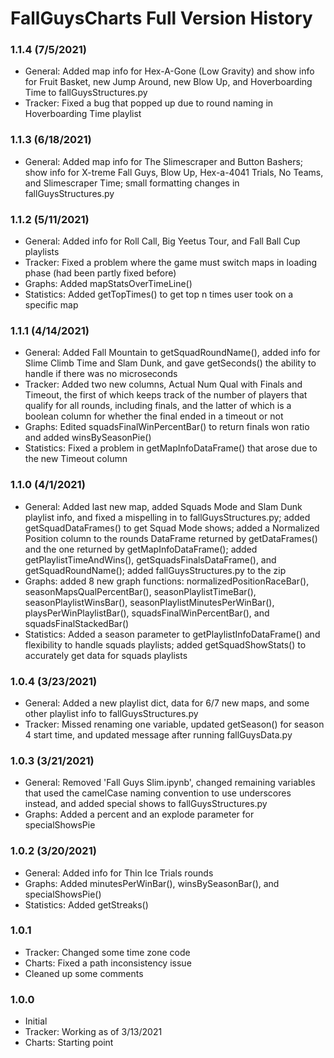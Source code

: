 # FallGuysCharts Full Version History

### 1.1.4 (7/5/2021)
- General: Added map info for Hex-A-Gone (Low Gravity) and show info for Fruit Basket, new Jump Around, new Blow Up, and Hoverboarding Time to fallGuysStructures.py
- Tracker: Fixed a bug that popped up due to round naming in Hoverboarding Time playlist

### 1.1.3 (6/18/2021)
- General: Added map info for The Slimescraper and Button Bashers; show info for X-treme Fall Guys, Blow Up, Hex-a-4041 Trials, No Teams, and Slimescraper Time; small formatting changes in fallGuysStructures.py

### 1.1.2 (5/11/2021)
- General: Added info for Roll Call, Big Yeetus Tour, and Fall Ball Cup playlists 
- Tracker: Fixed a problem where the game must switch maps in loading phase (had been partly fixed before)
- Graphs: Added mapStatsOverTimeLine()
- Statistics: Added getTopTimes() to get top n times user took on a specific map

### 1.1.1 (4/14/2021)
- General: Added Fall Mountain to getSquadRoundName(), added info for Slime Climb Time and Slam Dunk, and gave getSeconds() the ability to handle if there was no microseconds
- Tracker: Added two new columns, Actual Num Qual with Finals and Timeout, the first of which keeps track of the number of players that qualify for all rounds, including finals, and the latter of which is a boolean column for whether the final ended in a timeout or not
- Graphs: Edited squadsFinalWinPercentBar() to return finals won ratio and added winsBySeasonPie()
- Statistics: Fixed a problem in getMapInfoDataFrame() that arose due to the new Timeout column

### 1.1.0 (4/1/2021)
- General: Added last new map, added Squads Mode and Slam Dunk playlist info, and fixed a mispelling in to fallGuysStructures.py; 
added getSquadDataFrames() to get Squad Mode shows; 
added a Normalized Position column to the rounds DataFrame returned by getDataFrames() and the one returned by getMapInfoDataFrame(); 
added getPlaylistTimeAndWins(), getSquadsFinalsDataFrame(), and getSquadRoundName(); 
added fallGuysStructures.py to the zip
- Graphs: added 8 new graph functions: normalizedPositionRaceBar(), seasonMapsQualPercentBar(), 
seasonPlaylistTimeBar(), seasonPlaylistWinsBar(), seasonPlaylistMinutesPerWinBar(), 
playsPerWinPlaylistBar(), squadsFinalWinPercentBar(), and squadsFinalStackedBar()
- Statistics: Added a season parameter to getPlaylistInfoDataFrame() and 
flexibility to handle squads playlists; added getSquadShowStats() to accurately 
get data for squads playlists

### 1.0.4 (3/23/2021)
- General: Added a new playlist dict, data for 6/7 new maps, and some other playlist info to fallGuysStructures.py
- Tracker: Missed renaming one variable, updated getSeason() for season 4 start time, and updated message after running fallGuysData.py

### 1.0.3 (3/21/2021)
- General: Removed 'Fall Guys Slim.ipynb', changed remaining variables that 
used the camelCase naming convention to use underscores instead, and added 
special shows to fallGuysStructures.py
- Graphs: Added a percent and an explode parameter for specialShowsPie

### 1.0.2 (3/20/2021)
- General: Added info for Thin Ice Trials rounds
- Graphs: Added minutesPerWinBar(), winsBySeasonBar(), and specialShowsPie()
- Statistics: Added getStreaks()

### 1.0.1
- Tracker: Changed some time zone code
- Charts: Fixed a path inconsistency issue
- Cleaned up some comments

### 1.0.0
- Initial
- Tracker: Working as of 3/13/2021
- Charts: Starting point